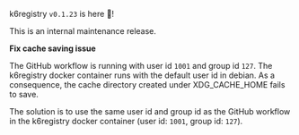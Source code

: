 k6registry `v0.1.23` is here 🎉!

This is an internal maintenance release.

**Fix cache saving issue**

The GitHub workflow is running with user id `1001` and group id `127`. The k6registry docker container runs with the default user id in debian.  As a consequence, the cache directory created under XDG_CACHE_HOME fails to save.

The solution is to use the same user id and group id as the GitHub workflow in the k6registry docker container (user id: `1001`, group id: `127`).
